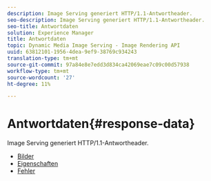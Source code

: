 ```yaml
---
description: Image Serving generiert HTTP/1.1-Antwortheader.
seo-description: Image Serving generiert HTTP/1.1-Antwortheader.
seo-title: Antwortdaten
solution: Experience Manager
title: Antwortdaten
topic: Dynamic Media Image Serving - Image Rendering API
uuid: 63812101-1956-4dea-9ef9-38769c934243
translation-type: tm+mt
source-git-commit: 97a84e8e7edd3d834ca42069eae7c09c00d57938
workflow-type: tm+mt
source-wordcount: '27'
ht-degree: 11%

---
```



# Antwortdaten{#response-data}

Image Serving generiert HTTP/1.1-Antwortheader.

* [Bilder](c-images.md)
* [Eigenschaften](c-properties/c-properties.md)
* [Fehler](r-errors.md)
